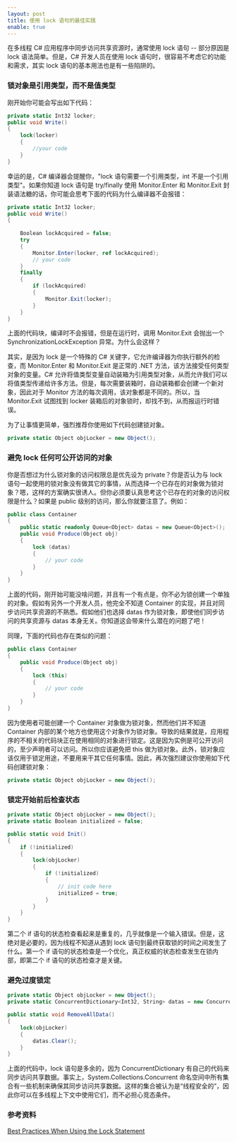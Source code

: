 ```yaml
---
layout: post
title: 使用 lock 语句的最佳实践
enable: true
---
```


在多线程 C# 应用程序中同步访问共享资源时，通常使用 lock 语句 -- 部分原因是 lock 语法简单。但是，C# 开发人员在使用 lock 语句时，很容易不考虑它的功能和需求，其实 lock 语句的基本用法也是有一些陷阱的。

### 锁对象是引用类型，而不是值类型

刚开始你可能会写出如下代码：

```C#
private static Int32 locker;
public void Write()
{
    lock(locker)
    {
        //your code
    }
}
```

幸运的是，C# 编译器会提醒你，"lock 语句需要一个引用类型，int 不是一个引用类型"。如果你知道 lock 语句是 try/finally 使用 Monitor.Enter 和 Monitor.Exit 封装语法糖的话，你可能会思考下面的代码为什么编译器不会报错：

```C#
private static Int32 locker;
public void Write()
{
    
    Boolean lockAcquired = false;
    try 
    {
        Monitor.Enter(locker, ref lockAcquired);
        // your code
    }
    finally
    {
        if (lockAcquired)
        {
            Monitor.Exit(locker);
        }
    }
}
```

上面的代码块，编译时不会报错，但是在运行时，调用 Monitor.Exit 会抛出一个 SynchronizationLockException 异常。为什么会这样？

其实，是因为 lock 是一个特殊的 C# 关键字，它允许编译器为你执行额外的检查，而 Monitor.Enter 和 Monitor.Exit 是正常的 .NET 方法，该方法接受任何类型对象的变量。C# 允许将值类型变量自动装箱为引用类型对象，从而允许我们可以将值类型传递给许多方法。但是，每次需要装箱时，自动装箱都会创建一个新对象，因此对于 Monitor 方法的每次调用，该对象都是不同的。所以，当 Monitor.Exit 试图找到 locker 装箱后的对象锁时，却找不到，从而报运行时错误。

为了让事情更简单，强烈推荐你使用如下代码创建锁对象。

```C#
private static Object objLocker = new Object();
```

### 避免 lock 任何可公开访问的对象

你是否想过为什么锁对象的访问权限总是优先设为 private？你是否认为与 lock 语句一起使用的锁对象没有做其它的事情，从而选择一个已存在的对象做为锁对象？嗯，这样的方案确实很诱人。但你必须要认真思考这个已存在的对象的访问权限是什么？如果是 public 级别的访问，那么你就要注意了。例如：

```C#
public class Container
{
    public static readonly Queue<Object> datas = new Queue<Object>();
    public void Produce(Object obj)
    {
        lock (datas)
        {
            // your code
        }
    }
}
```

上面的代码，刚开始可能没啥问题，并且有一个有点是，你不必为锁创建一个单独的对象。假如有另外一个开发人员，他完全不知道 Container 的实现，并且对同步访问共享资源的不熟悉。假如他们也选择 datas 作为锁对象，即使他们同步访问的共享资源与 datas 本身无关。你知道这会带来什么潜在的问题了吧！

同理，下面的代码也存在类似的问题：

```C#
public class Container
{
    public void Produce(Object obj)
    {
        lock (this)
        {
            // your code
        }
    }
}
```

因为使用者可能创建一个 Container 对象做为锁对象，然而他们并不知道 Container 内部的某个地方也使用这个对象作为锁对象。导致的结果就是，应用程序的不相关的代码块正在使用相同的对象进行锁定。这是因为实例是可公开访问的，至少声明者可以访问。所以你应该避免把 this 做为锁对象。此外，锁对象应该仅用于锁定用途，不要用来干其它任何事情。因此，再次强烈建议你使用如下代码创建锁对象：

```C#
private static Object objLocker = new Object();
```

### 锁定开始前后检查状态

```C#
private static Object objLocker = new Object();
private static Boolean initialized = false;

public static void Init()
{
    if (!initialized)
    {
        lock(objLocker)
        {
            if (!initialized)
            {
                // init code here
                initialized = true;
            }
        }
    }
}
```

第二个 if 语句的状态检查看起来是重复的，几乎就像是一个输入错误。但是，这绝对是必要的，因为线程不知道从遇到 lock 语句到最终获取锁的时间之间发生了什么。第一个 if 语句的状态检查是一个优化，真正权威的状态检查发生在锁内部，即第二个 if 语句的状态检查才是关键。

### 避免过度锁定

```C#
private static Object objLocker = new Object();
private static ConcurrentDictionary<Int32, String> datas = new ConcurrentDictionary<Int32, String>();

public static void RemoveAllData()
{
    lock(objLocker)
    {
        datas.Clear();
    }
}
```

上面的代码中，lock 语句是多余的，因为 ConcurrentDictionary 有自己的代码来同步访问共享数据。事实上，System.Collections.Concurrent 命名空间中所有集合有一些机制来确保其同步访问共享数据。这样的集合被认为是“线程安全的”，因此你可以在多线程上下文中使用它们，而不必担心竞态条件。


### 参考资料

[Best Practices When Using the Lock Statement](https://www.pluralsight.com/guides/lock-statement-best-practices)